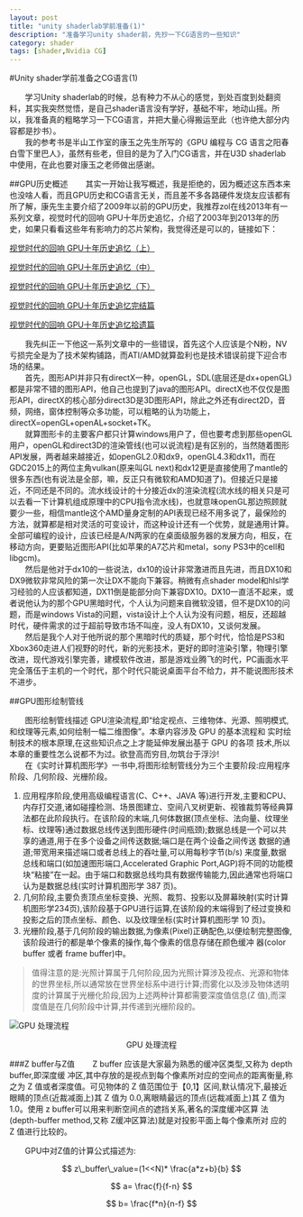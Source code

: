 ```yaml
---
layout: post
title: "unity shaderlab学前准备(1)"
description: "准备学习unity shader前，先抄一下CG语言的一些知识"
category: shader
tags: [shader,Nvidia CG]
---
```


#Unity shader学前准备之CG语言(1)

&#160; &#160; &#160; &#160;学习Unity shaderlab的时候，总有种力不从心的感觉，到处百度到处翻资料，其实我突然觉悟，是自己shader语言没有学好，基础不牢，地动山摇。所以，我准备真的粗略学习一下CG语言，并把大量心得搬运至此（也许绝大部分内容都是抄书）。<br>
&#160; &#160; &#160; &#160;我的参考书是半山工作室的康玉之先生所写的《GPU 编程与 CG 语言之阳春白雪下里巴人》，虽然有些老，但目的是为了入门CG语言，并在U3D shaderlab中使用，在此也要对康玉之老师做出感谢。
<!-- more -->

##GPU历史概述
&#160; &#160; &#160; &#160;其实一开始让我写概述，我是拒绝的，因为概述这东西本来也没啥人看，而且GPU历史和CG语言无关，而且差不多各路硬件发烧友应该都有所了解，康先生主要介绍了2009年以前的GPU历史，我推荐zol在线2013年有一系列文章，视觉时代的回响 GPU十年历史追忆，介绍了2003年到2013年的历史，如果只看看这些年有影响力的芯片架构，我觉得还是可以的，链接如下：

[视觉时代的回响 GPU十年历史追忆（上）](http://vga.zol.com.cn/388/3889961.html)

[视觉时代的回响 GPU十年历史追忆（中）](http://vga.zol.com.cn/390/3907374.html)

[视觉时代的回响 GPU十年历史追忆（下）](http://vga.zol.com.cn/392/3920428.html)

[视觉时代的回响 GPU十年历史追忆完结篇](http://vga.zol.com.cn/393/3933133.html)

[视觉时代的回响 GPU十年历史追忆拾遗篇](http://vga.zol.com.cn/399/3990591.html)

&#160; &#160; &#160; &#160;我先纠正一下他这一系列文章中的一些错误，首先这个人应该是个N粉，NV亏损完全是为了技术架构铺路，而ATI/AMD就算盈利也是技术错误前提下迎合市场的结果。<br>
&#160; &#160; &#160; &#160;首先，图形API并非只有directX一种，openGL，SDL(底层还是dx+openGL)都是非常不错的图形API，他自己也提到了java的图形API。directX也不仅仅是图形API，directX的核心部分direct3D是3D图形API，除此之外还有direct2D，音频，网络，窗体控制等众多功能，可以粗略的认为功能上，directX=openGL+openAL+socket+TK。<br>
&#160; &#160; &#160; &#160;就算图形卡的主要客户都只计算windows用户了，但也要考虑到那些openGL用户，openGL和direct3D的渲染管线(也可以说流程)是有区别的，当然随着图形API发展，两者越来越接近，如openGL2.0和dx9，openGL4.3和dx11，而在GDC2015上的两位主角vulkan(原来叫GL next)和dx12更是直接使用了mantle的很多东西(也有说法是全部，嘛，反正只有微软和AMD知道了)。但接近只是接近，不同还是不同的。流水线设计的十分接近dx的渲染流程(流水线的相关只是可以去看一下计算机组成原理中的CPU指令流水线)，也就意味openGL那边照顾就要少一些，相信mantle这个AMD量身定制的API表现已经不用多说了，最保险的方法，就算都是相对灵活的可变设计，而这种设计还有一个优势，就是通用计算。全部可编程的设计，应该已经是A/N两家的在桌面级服务器的发展方向，相反，在移动方向，更要贴近图形API(比如苹果的A7芯片和metal，sony PS3中的cell和libgcm)。<br>
&#160; &#160; &#160; &#160;然后是他对于dx10的一些说法，dx10的设计非常激进而且先进，而且DX10和DX9微软非常风险的第一次让DX不能向下兼容。稍微有点shader model和hlsl学习经验的人应该都知道，DX11倒是能部分向下兼容DX10。DX10一直活不起来，或者说他认为的那个GPU黑暗时代，个人认为问题来自微软没错，但不是DX10的问题，而是windows Vista的问题，vista设计上个人认为没有问题，相反，还超越时代，硬件需求的过于超前导致市场不叫座，没人有DX10，又谈何发展。<br>
&#160; &#160; &#160; &#160;然后是我个人对于他所说的那个黑暗时代的质疑，那个时代，恰恰是PS3和Xbox360走进人们视野的时代，新的光影技术，更好的即时渲染引擎，物理引擎改进，现代游戏引擎完善，建模软件改进，那是游戏业腾飞的时代，PC画面水平完全落伍于主机的一个时代，那个时代只能说桌面平台不给力，并不能说图形技术不进步。

##GPU图形绘制管线

&#160; &#160; &#160; &#160;图形绘制管线描述 GPU渲染流程,即“给定视点、三维物体、光源、照明模式,和纹理等元素,如何绘制一幅二维图像”。本章内容涉及 GPU 的基本流程和 实时绘制技术的根本原理,在这些知识点之上才能延伸发展出基于 GPU 的各项 技术,所以本章的重要性怎么说都不为过。欲登高而穷目,勿筑台于浮沙!<br>
&#160; &#160; &#160; &#160;在《实时计算机图形学》一书中,将图形绘制管线分为三个主要阶段:应用程序阶段、几何阶段、光栅阶段。<br>
1. 应用程序阶段,使用高级编程语言(C、C++、JAVA 等)进行开发,主要和CPU、内存打交道,诸如碰撞检测、场景图建立、空间八叉树更新、视锥裁剪等经典算法都在此阶段执行。在该阶段的末端,几何体数据(顶点坐标、法向量、纹理坐标、纹理等)通过数据总线传送到图形硬件(时间瓶颈);数据总线是一个可以共享的通道,用于在多个设备之间传送数据;端口是在两个设备之间传送 数据的通道;带宽用来描述端口或者总线上的吞吐量,可以用每秒字节(b/s) 来度量,数据总线和端口(如加速图形端口,Accelerated Graphic Port,AGP)将不同的功能模块“粘接”在一起。由于端口和数据总线均具有数据传输能力,因此通常也将端口认为是数据总线(实时计算机图形学 387 页)。
2. 几何阶段,主要负责顶点坐标变换、光照、裁剪、投影以及屏幕映射(实时计算机图形学234页),该阶段基于GPU进行运算,在该阶段的末端得到了经过变换和投影之后的顶点坐标、颜色、以及纹理坐标(实时计算机图形学 10 页)。
3. 光栅阶段,基于几何阶段的输出数据,为像素(Pixel)正确配色,以便绘制完整图像,该阶段进行的都是单个像素的操作,每个像素的信息存储在颜色缓冲 器(color buffer 或者 frame buffer)中。
> 值得注意的是:光照计算属于几何阶段,因为光照计算涉及视点、光源和物体的世界坐标,所以通常放在世界坐标系中进行计算;而雾化以及涉及物体透明度的计算属于光栅化阶段,因为上述两种计算都需要深度值信息(Z 值),而深度值是在几何阶段中计算,并传递到光栅阶段的。 

![GPU 处理流程](http://img17.poco.cn/mypoco/myphoto/20150516/17/17800049220150516174226040.png?1024x657_120)
<center>GPU 处理流程</center>

###Z buffer与Z值
&#160; &#160; &#160; &#160;Z buffer 应该是大家最为熟悉的缓冲区类型,又称为 depth buffer,即深度缓 冲区,其中存放的是视点到每个像素所对应的空间点的距离衡量,称之为 Z 值或者深度值。可见物体的 Z 值范围位于【0,1】区间,默认情况下,最接近眼睛的顶点(近裁减面上)其 Z 值为 0.0,离眼睛最远的顶点(远裁减面上)其 Z 值为 1.0。使用 z buffer可以用来判断空间点的遮挡关系,著名的深度缓冲区算 法(depth-buffer method,又称 Z缓冲区算法)就是对投影平面上每个像素所对 应的 Z 值进行比较的。

&#160; &#160; &#160; &#160;GPU中对Z值的计算公式描述为:

$$
z\_buffer\_value=(1<<N)* \frac{a*z+b}{b}
$$

$$
a= \frac{f}{f-n}
$$

$$
b= \frac{f*n}{n-f}
$$
